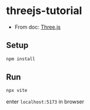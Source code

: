 # threejs-tutorial

- From doc: [Three.js](https://threejs.org/docs/#manual/en/introduction/Creating-a-scene)

## Setup

```bash
npm install
```

## Run

```bash
npx vite
```

enter `localhost:5173` in browser
